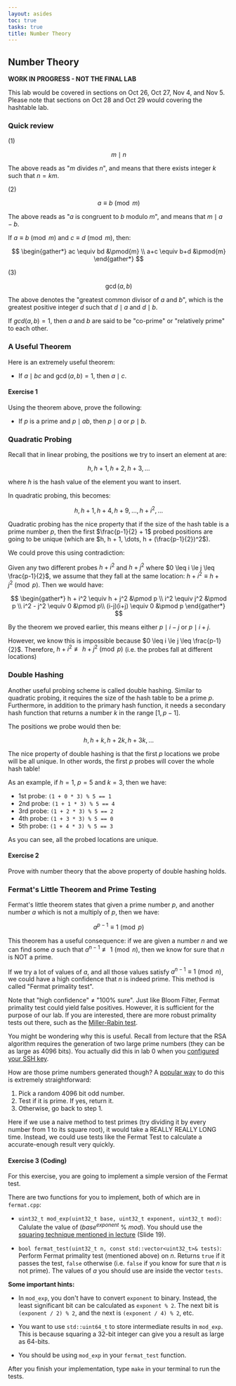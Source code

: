```yaml
---
layout: asides
toc: true
tasks: true
title: Number Theory
---
```


## Number Theory

**WORK IN PROGRESS - NOT THE FINAL LAB**

This lab would be covered in sections on Oct 26, Oct 27, Nov 4, and Nov 5. Please note that sections on Oct 28 and Oct 29 would covering the hashtable lab.

### Quick review

(1)

$$m \mid n$$

The above reads as "$m$ divides $n$", and means that there exists integer $k$ such that $n = km$.

(2)

$$a \equiv b \pmod{m}$$

The above reads as "$a$ is congruent to $b$ modulo $m$", and means that $m \mid a - b$.

If $a \equiv b \pmod{m}$ and $c \equiv d \pmod{m}$, then:

$$
\begin{gather*}
   ac \equiv bd &\pmod{m} \\
   a+c \equiv b+d &\pmod{m}
\end{gather*}
$$

(3)

$$\gcd(a, b)$$

The above denotes the "greatest common divisor of $a$ and $b$", which is the greatest positive integer $d$ such that $d \mid a$ and $d \mid b$.

If $gcd(a, b)=1$, then $a$ and $b$ are said to be "co-prime" or "relatively prime" to each other.


### A Useful Theorem

Here is an extremely useful theorem:

* If $a \mid bc$ and $\gcd(a, b)=1$, then $a \mid c$.

#### Exercise 1

Using the theorem above, prove the following:

* If $p$ is a prime and $p \mid ab$, then $p \mid a$ or $p \mid b$.

### Quadratic Probing

Recall that in linear probing, the positions we try to insert an element at are: 

$$h, h + 1, h + 2, h + 3, \dots$$

where $h$ is the hash value of the element you want to insert.

In quadratic probing, this becomes:

$$h, h + 1, h + 4, h + 9, \dots, h + i^2, \dots$$

Quadratic probing has the nice property that if the size of the hash table is a prime number $p$, then the first $\frac{p-1}{2} + 1$ probed positions are going to be unique (which are $h, h + 1, \dots, h + (\frac{p-1}{2})^2$).

We could prove this using contradiction:

Given any two different probes $h + i^2$ and $h + j^2$ where $0 \leq i \le j \leq \frac{p-1}{2}$, we assume that they fall at the same location: $h + i^2 \equiv h + j^2 \pmod p$. Then we would have:

$$
\begin{gather*}
h + i^2 \equiv h + j^2 &\pmod p \\
i^2 \equiv j^2 &\pmod p \\
i^2 - j^2 \equiv 0 &\pmod p\\
(i-j)(i+j) \equiv 0 &\pmod p
\end{gather*}
$$

By the theorem we proved earlier, this means either $p \mid i-j$ or $p \mid i+j$.

However, we know this is impossible because $0 \leq i \le j \leq \frac{p-1}{2}$. Therefore, $h + i^2 \not \equiv h + j^2 \pmod p$ (i.e. the probes fall at different locations)

### Double Hashing

Another useful probing scheme is called double hashing. Similar to quadratic probing, it requires the size of the hash table to be a prime $p$. Furthermore, in addition to the primary hash function, it needs a secondary hash function that returns a number $k$ in the range $[1, p-1]$.

The positions we probe would then be:

$$h, h+k, h+2k, h+3k, \dots$$

The nice property of double hashing is that the first $p$ locations we probe will be all unique. In other words, the first $p$ probes will cover the whole hash table!

As an example, if $h=1$, $p=5$ and $k=3$, then we have:

   * 1st probe: `(1 + 0 * 3) % 5 == 1`
   * 2nd probe: `(1 + 1 * 3) % 5 == 4`
   * 3rd probe: `(1 + 2 * 3) % 5 == 2`
   * 4th probe: `(1 + 3 * 3) % 5 == 0`
   * 5th probe: `(1 + 4 * 3) % 5 == 3`

As you can see, all the probed locations are unique.

#### Exercise 2

Prove with number theory that the above property of double hashing holds.


### Fermat's Little Theorem and Prime Testing

Fermat's little theorem states that given a prime number $p$, and another number $a$ which is not a multiply of $p$, then we have:

$$a^{p-1} \equiv 1 \pmod{p}$$

This theorem has a useful consequence: if we are given a number $n$ and we can find some $a$ such that $a^{n-1} \not \equiv 1 \pmod{n}$, then we know for sure that $n$ is NOT a prime.

If we try a lot of values of $a$, and all those values satisfy $a^{n-1} \equiv 1 \pmod{n}$, we could have a high confidence that $n$ is indeed prime. This method is called "Fermat primality test".

Note that "high confidence" $\neq$ "100% sure". Just like Bloom Filter, Fermat primality test could yield false positives. However, it is sufficient for the purpose of our lab. If you are interested, there are more robust primality tests out there, such as the [Miller-Rabin test](https://en.wikipedia.org/wiki/Miller%E2%80%93Rabin_primality_test).

You might be wondering why this is useful. Recall from lecture that the RSA algorithm requires the generation of two large prime numbers (they can be as large as 4096 bits). You actually did this in lab 0 when you [configured your SSH key](https://bytes.usc.edu/cs104/labs/lab0/#configuring-an-ssh-key).

How are those prime numbers generated though? A [popular way](https://crypto.stackexchange.com/q/1970/85400) to do this is extremely straightforward:

 1. Pick a random 4096 bit odd number.
 2. Test if it is prime. If yes, return it.
 3. Otherwise, go back to step 1.

Here if we use a naive method to test primes (try dividing it by every number from 1 to its square root), it would take a REALLY REALLY LONG time. Instead, we could use tests like the Fermat Test to calculate a accurate-enough result very quickly.

#### Exercise 3 (Coding)

For this exercise, you are going to implement a simple version of the Fermat test.

There are two functions for you to implement, both of which are in `fermat.cpp`:

   * `uint32_t mod_exp(uint32_t base, uint32_t exponent, uint32_t mod)`: Calulate the value of $(base^{exponent}$ % $mod)$. You should use the [squaring technique mentioned in lecture](https://ee.usc.edu/~redekopp/cs104/slides/L19_NumberTheory.pdf) (Slide 19).

   * `bool fermat_test(uint32_t n, const std::vector<uint32_t>& tests)`: Perform Fermat primality test (mentioned above) on $n$. Returns `true` if it passes the test, `false` otherwise (i.e. `false` if you know for sure that $n$ is not prime). The values of $a$ you should use are inside the vector `tests`.

**Some important hints:**

   * In `mod_exp`, you don't have to convert `exponent` to binary. Instead, the least significant bit can be calculated as `exponent % 2`. The next bit is `(exponent / 2) % 2`, and the next is `(exponent / 4) % 2`, etc.

   * You want to use `std::uint64_t` to store intermediate results in `mod_exp`. This is because squaring a 32-bit integer can give you a result as large as 64-bits.

   * You should be using `mod_exp` in your `fermat_test` function.

After you finish your implementation, type `make` in your terminal to run the tests.

